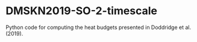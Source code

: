 # DMSKN2019-SO-2-timescale

Python code for computing the heat budgets presented in Doddridge et al. (2019).
